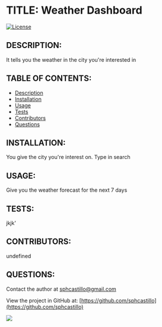 
  # TITLE: Weather Dashboard
  
 [![License](https://img.shields.io/badge/License-Apache%202.0-blue.svg)](https://opensource.org/licenses/Apache-2.0)

  ## DESCRIPTION:
  It tells you the weather in the city you're interested in

  ## TABLE OF CONTENTS:
  - [Description](#description)
  - [Installation](#installation)
  - [Usage](#usage)
  - [Tests](#tests)
  - [Contributors](#contributors)
  - [Questions](#questions)


  ## INSTALLATION:
  You give the city you're interest on. Type in search

 ## USAGE:
  Give you the weather forecast for the next 7 days 

 ## TESTS:
  jkjk'

 ## CONTRIBUTORS:
  undefined

  ## QUESTIONS:
  

  
 Contact the author at sphcastillo@gmail.com
  
 View the project in GitHub at: [https://github.com/sphcastillo](https://github.com/sphcastillo)
 
  
 <img src="https://avatars1.githubusercontent.com/u/41237903?v=4"/>




